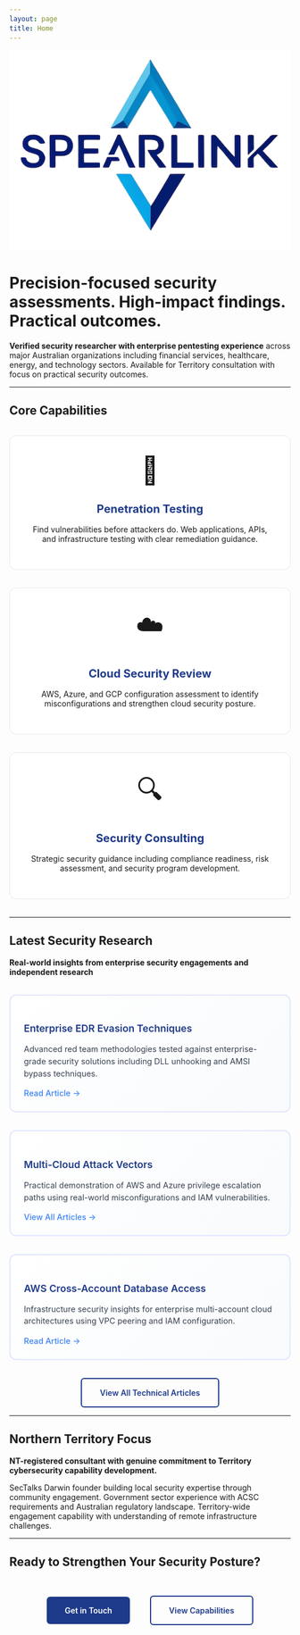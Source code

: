 ```yaml
---
layout: page
title: Home
---
```


<div class="homepage-hero">
  <img src="/assets/img/logos/spearlink-horizontal-small.png" alt="Spearlink Cyber" class="homepage-logo">
</div>

# Precision-focused security assessments. High-impact findings. Practical outcomes.

**Verified security researcher with enterprise pentesting experience** across major Australian organizations including financial services, healthcare, energy, and technology sectors. Available for Territory consultation with focus on practical security outcomes.

---

## Core Capabilities

<div class="services-grid">
  <div class="service-card">
    <div class="service-icon">🎯</div>
    <h3>Penetration Testing</h3>
    <p>Find vulnerabilities before attackers do. Web applications, APIs, and infrastructure testing with clear remediation guidance.</p>
  </div>
  
  <div class="service-card">
    <div class="service-icon">☁️</div>
    <h3>Cloud Security Review</h3>
    <p>AWS, Azure, and GCP configuration assessment to identify misconfigurations and strengthen cloud security posture.</p>
  </div>
  
  <div class="service-card">
    <div class="service-icon">🔍</div>
    <h3>Security Consulting</h3>
    <p>Strategic security guidance including compliance readiness, risk assessment, and security program development.</p>
  </div>
</div>

---

## Latest Security Research

**Real-world insights from enterprise security engagements and independent research**

<div class="research-grid">
  <div class="research-card">
    <h4>Enterprise EDR Evasion Techniques</h4>
    <p>Advanced red team methodologies tested against enterprise-grade security solutions including DLL unhooking and AMSI bypass techniques.</p>
    <a href="/articles/enterprise-edr-evasion/" class="research-link">Read Article →</a>
  </div>
  
  <div class="research-card">
    <h4>Multi-Cloud Attack Vectors</h4>
    <p>Practical demonstration of AWS and Azure privilege escalation paths using real-world misconfigurations and IAM vulnerabilities.</p>
    <a href="/articles/" class="research-link">View All Articles →</a>
  </div>
  
  <div class="research-card">
    <h4>AWS Cross-Account Database Access</h4>
    <p>Infrastructure security insights for enterprise multi-account cloud architectures using VPC peering and IAM configuration.</p>
    <a href="/articles/aws-cross-account-access/" class="research-link">Read Article →</a>
  </div>
</div>

<div class="research-cta">
  <a href="/articles/" class="cta-button secondary">View All Technical Articles</a>
</div>

---

## Northern Territory Focus

**NT-registered consultant with genuine commitment to Territory cybersecurity capability development.**

SecTalks Darwin founder building local security expertise through community engagement. Government sector experience with ACSC requirements and Australian regulatory landscape. Territory-wide engagement capability with understanding of remote infrastructure challenges.

---

## Ready to Strengthen Your Security Posture?

<div class="cta-section">
  <a href="/contact/" class="cta-button">Get in Touch</a>
  <a href="/services/" class="cta-button secondary">View Capabilities</a>
</div>

<style>
.services-grid {
  display: grid;
  grid-template-columns: repeat(auto-fit, minmax(250px, 1fr));
  gap: 2rem;
  margin: 2rem 0;
}

.service-card {
  padding: 2rem;
  border: 1px solid #e5e7eb;
  border-radius: 12px;
  text-align: center;
  background: #ffffff;
  transition: transform 0.3s ease, box-shadow 0.3s ease;
}

.service-card:hover {
  transform: translateY(-4px);
  box-shadow: 0 8px 25px rgba(30, 58, 138, 0.15);
}

.service-icon {
  font-size: 3rem;
  margin-bottom: 1rem;
}

.service-card h3 {
  color: #1e3a8a;
  margin-bottom: 1rem;
  font-size: 1.25rem;
}

.cta-section {
  text-align: center;
  margin: 3rem 0;
}

.cta-button {
  display: inline-block;
  padding: 1rem 2rem;
  margin: 0 1rem;
  background: #1e3a8a;
  color: white;
  text-decoration: none;
  border-radius: 6px;
  font-weight: 600;
  transition: all 0.3s ease;
}

.cta-button:hover {
  background: #1e40af;
  transform: translateY(-2px);
  box-shadow: 0 4px 12px rgba(30, 58, 138, 0.3);
  color: white;
}

.cta-button.secondary {
  background: transparent;
  color: #1e3a8a;
  border: 2px solid #1e3a8a;
}

.cta-button.secondary:hover {
  background: #1e3a8a;
  color: white;
}

.research-grid {
  display: grid;
  grid-template-columns: repeat(auto-fit, minmax(300px, 1fr));
  gap: 2rem;
  margin: 2rem 0;
}

.research-card {
  padding: 1.5rem;
  background: linear-gradient(135deg, #ffffff 0%, #f8fafc 100%);
  border: 2px solid #e0e7ff;
  border-radius: 12px;
  transition: transform 0.3s ease, box-shadow 0.3s ease;
}

.research-card:hover {
  transform: translateY(-2px);
  box-shadow: 0 8px 20px rgba(30, 58, 138, 0.15);
  border-color: #3b82f6;
}

.research-card h4 {
  color: #1e3a8a;
  margin-bottom: 1rem;
  font-size: 1.1rem;
  font-weight: 600;
}

.research-card p {
  color: #374151;
  font-size: 0.9rem;
  line-height: 1.5;
  margin-bottom: 1rem;
}

.research-link {
  color: #3b82f6;
  text-decoration: none;
  font-weight: 500;
  font-size: 0.9rem;
  transition: color 0.3s ease;
}

.research-link:hover {
  color: #1e40af;
}

.research-cta {
  text-align: center;
  margin: 2rem 0 0 0;
}

@media (max-width: 768px) {
  .services-grid {
    grid-template-columns: 1fr;
  }
  
  .cta-button {
    display: block;
    margin: 0.5rem auto;
    max-width: 200px;
  }
  
  .research-grid {
    grid-template-columns: 1fr;
    gap: 1.5rem;
  }
}
</style>
